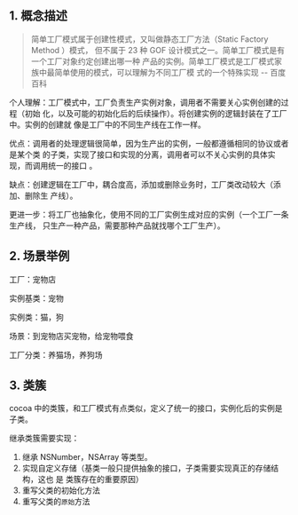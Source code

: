 ## 1. 概念描述

> 简单工厂模式属于创建性模式，又叫做静态工厂方法（Static Factory Method ）模式，
> 但不属于 23 种 GOF 设计模式之一。简单工厂模式是有一个工厂对象约定创建出哪一种
> 产品的实例。简单工厂模式是工厂模式家族中最简单使用的模式，可以理解为不同工厂模
> 式的一个特殊实现 -- 百度百科

个人理解：工厂模式中，工厂负责生产实例对象，调用者不需要关心实例创建的过程（初始
化，以及可能的初始化后的后续操作）。将创建实例的逻辑封装在了工厂中。实例的创建就
像是工厂中的不同生产线在工作一样。

优点：调用者的处理逻辑很简单，因为生产出的实例，一般都遵循相同的协议或者是某个类
的子类，实现了接口和实现的分离，调用者可以不关心实例的具体实现，而调用统一的接口
。

缺点：创建逻辑在工厂中，耦合度高，添加或删除业务时，工厂类改动较大（添加、删除生
产线）。

更进一步：将工厂也抽象化，使用不同的工厂实例生成对应的实例（一个工厂一条生产线，
只生产一种产品，需要那种产品就找哪个工厂生产）。

## 2. 场景举例

工厂：宠物店

实例基类：宠物

实例类：猫，狗

场景：到宠物店买宠物，给宠物喂食

工厂分类：养猫场，养狗场

## 3. 类簇

cocoa 中的类簇，和工厂模式有点类似，定义了统一的接口，实例化后的实例是子类。

继承类簇需要实现：

1. 继承 NSNumber，NSArray 等类型。
2. 实现自定义存储（基类一般只提供抽象的接口，子类需要实现真正的存储结构，这也 是
   类簇存在的重要原因）
3. 重写父类的初始化方法
4. 重写父类的`原始`方法
